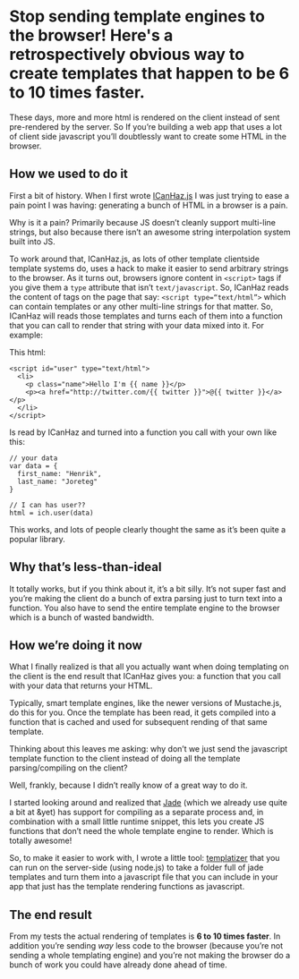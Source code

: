 # Stop sending template engines to the browser! Here's a retrospectively obvious way to create templates that happen to be 6 to 10 times faster.

These days, more and more html is rendered on the client instead of sent pre-rendered by the server. So If you’re building a web app that uses a lot of client side javascript you’ll doubtlessly want to create some HTML in the browser.

## How we used to do it
First a bit of history. When I first wrote [ICanHaz.js](http://icanhazjs.com) I was just trying to ease a pain point I was having: generating a bunch of HTML in a browser is a pain.

Why is it a pain? Primarily because JS doesn’t cleanly support multi-line strings, but also because there isn’t an awesome string interpolation system built into JS.

To work around that, ICanHaz.js, as lots of other template clientside template systems do, uses a hack to make it easier to send arbitrary strings to the browser. As it turns out, browsers ignore content in `<script>` tags if you give them a `type` attribute that isn’t `text/javascript`. So, ICanHaz reads the content of tags on the page that say: `<script type=“text/html”>` which can contain templates or any other multi-line strings for that matter. So, ICanHaz will reads those templates and turns each of them into a function that you can call to render that string with your data mixed into it. For example:

This html:

    <script id="user" type="text/html">
      <li>
        <p class="name">Hello I'm {{ name }}</p>
        <p><a href="http://twitter.com/{{ twitter }}">@{{ twitter }}</a></p>
      </li>
    </script>

Is read by ICanHaz and turned into a function you call with your own like this:

    // your data
    var data = {
      first_name: "Henrik",
      last_name: "Joreteg"
    }

    // I can has user??
    html = ich.user(data)

This works, and lots of people clearly thought the same as it’s been quite a popular library.

## Why that’s less-than-ideal
It totally works, but if you think about it, it’s a bit silly. It’s not super fast and you’re making the client do a bunch of extra parsing just to turn text into a function. You also have to send the entire template engine to the browser which is a bunch of wasted bandwidth.

## How we’re doing it now
What I finally realized is that all you actually want when doing templating on the client is the end result that ICanHaz gives you: a function that you call with your data that returns your HTML.

Typically, smart template engines, like the newer versions of Mustache.js, do this for you. Once the template has been read, it gets compiled into a function that is cached and used for subsequent rending of that same template.

Thinking about this leaves me asking: why don’t we just send the javascript template function to the client instead of doing all the template parsing/compiling on the client?

Well, frankly, because I didn’t really know of a great way to do it. 

I started looking around and realized that [Jade](http://jade-lang.com) (which we already use quite a bit at &yet) has support for compiling as a separate process and, in combination with a small little runtime snippet, this lets you create JS functions that don’t need the whole template engine to render. Which is totally awesome!

So, to make it easier to work with, I wrote a little tool: [templatizer](http://github.com/henrikjoreteg/templatizer) that you can run on the server-side (using node.js) to take a folder full of jade templates and turn them into a javascript file that you can include in your app that just has the template rendering functions as javascript.

## The end result
From my tests the actual rendering of templates is **6 to 10 times faster**. In addition you’re sending *way* less code to the browser (because you’re not sending a whole templating engine) and you’re not making the browser do a bunch of work you could have already done ahead of time.
